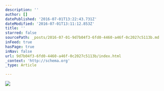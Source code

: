 ```yaml
---
description: ''
author: []
datePublished: '2016-07-01T13:22:43.731Z'
dateModified: '2016-07-01T13:11:12.853Z'
title: ''
starred: false
sourcePath: _posts/2016-07-01-9d7b04f3-6fd0-4460-a46f-0c2027c5113b.md
inFeed: true
hasPage: true
inNav: false
url: 9d7b04f3-6fd0-4460-a46f-0c2027c5113b/index.html
_context: 'http://schema.org'
_type: Article

---
```

![](https://the-grid-user-content.s3-us-west-2.amazonaws.com/7d720ac8-38f3-4bb7-bef9-77abb8fc6bcd.jpg)